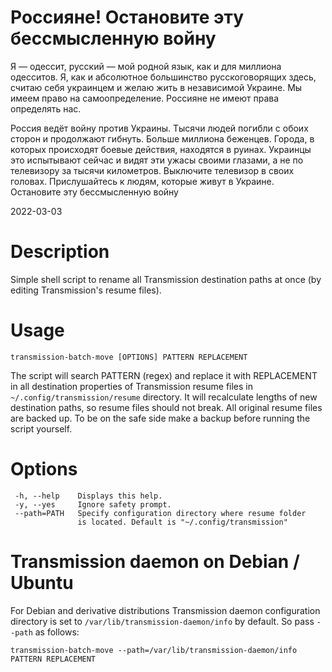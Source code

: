 Россияне! Остановите эту бессмысленную войну
===========================================

Я — одессит, русский — мой родной язык, как и для миллиона одесситов.
Я, как и абсолютное большинство русскоговорящих здесь, считаю себя
украинцем и желаю жить в независимой Украине. Мы имеем право на
самоопределение. Россияне не имеют права определять нас.

Россия ведёт войну против Украины. Тысячи людей погибли с обоих сторон
и продолжают гибнуть. Больше миллиона беженцев. Города, в которых
происходят боевые действия, находятся в руинах. Украинцы это
испытывают сейчас и видят эти ужасы своими глазами, а не по телевизору
за тысячи километров. Выключите телевизор в своих головах.
Прислушайтесь к людям, которые живут в Украине. Остановите эту
бессмысленную войну

2022-03-03

Description
===========

Simple shell script to rename all Transmission destination paths at once (by
editing Transmission's resume files).

Usage
=====

    transmission-batch-move [OPTIONS] PATTERN REPLACEMENT

The script will search PATTERN (regex) and replace it with REPLACEMENT
in all destination properties of Transmission resume files in
`~/.config/transmission/resume` directory. It will recalculate lengths
of new destination paths, so resume files should not break. All
original resume files are backed up. To be on the safe side make a
backup before running the script yourself.

Options
=======

     -h, --help    Displays this help.
     -y, --yes     Ignore safety prompt.
     --path=PATH   Specify configuration directory where resume folder
                   is located. Default is "~/.config/transmission"

Transmission daemon on Debian / Ubuntu
======================================

For Debian and derivative distributions Transmission daemon
configuration directory is set to `/var/lib/transmission-daemon/info`
by default. So pass `--path` as follows:

    transmission-batch-move --path=/var/lib/transmission-daemon/info PATTERN REPLACEMENT
